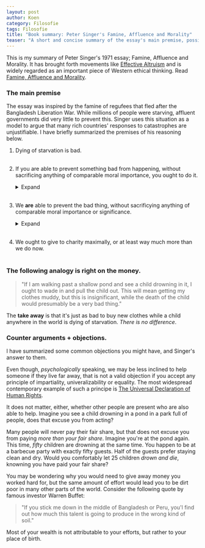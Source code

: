 ```yaml
---
layout: post
author: Koen
category: Filosofie
tags: Filosofie
title: "Book summary: Peter Singer's Famine, Affluence and Morality"
teaser: "A short and concise summary of the essay's main premise, possible objections to it, and Singer's rebuttal."
---
```


This is my summary of Peter Singer's 1971 essay; Famine, Affluence and Morality. It has brought forth movements like <a target="_blank" rel="noopener" href="https://www.effectivealtruism.org/">Effective Altruism</a> and is widely regarded as an important piece of Western ethical thinking. Read <a target="_blank" rel="noopener" href="https://personal.lse.ac.uk/ROBERT49/teaching/mm/articles/Singer_1972Famine.pdf">Famine, Affluence and Morality</a>. <!--more-->

### The main premise
The essay was inspired by the famine of regufees that fled after the Bangladesh Liberation War. While millions of people were starving, affluent governments did very little to prevent this. Singer uses this situation as a model to argue that many rich countries' responses to catastrophes are unjustifiable. I have briefly summarized the premises of his reasoning below.

<div class='text-box' markdown="block">

1. Dying of starvation is bad.
    <br><br>

2. If you are able to prevent something bad from happening, without sacrificing anything of comparable moral importance, you ought to do it. 

    <details>
	<summary><span class="information"></span>Expand</summary>
        <div class="details-content">
	    <p>You must prevent something bad from happening, unless that would mean causing something comparably bad to happen, or if it would fail to cause something good of comparable weight.</p>
        </div>
    </details>
    <br>

3. We <b>are</b> able to prevent the bad thing, without sacrificying anything of comparable moral importance or significance.

    <details>
	<summary><span class="information"></span>Expand</summary>
        <div class="details-content">
	    <p>Lack of food, shelter and medicine can be solved by donating to charity. Many people in affluent Western nations would not need to sacrifice anything important. We can do without the latest electronics, expensive clothing or jewelry if that means preventing someone dying from starvation.</p>
        </div>
    </details>
    <br>
4. We ought to give to charity maximally, or at least way much more than we do now.
<br><br>
</div>



### The following analogy is right on the money. 

<blockquote>"If I am walking past a shallow pond and see a child drowning in it, I ought to wade in and pull the child out. This will mean getting my clothes muddy, but this is insignificant, while the death of the child would presumably be a very bad thing."</blockquote>

The <b>take away</b> is that it's just as bad to buy new clothes while a child anywhere in the world is dying of starvation. <i>There is no difference</i>. 

### Counter arguments + objections.
I have summarized some common objections you might have, and Singer's answer to them. 

Even though, <i>psychologically</i> speaking, we may be less inclined to help someone if they live far away, that is not a valid objection if you accept any principle of impartiality, univeralizability or equality. The most widespread contemporary example of such a principe is <a target="_blank" href="https://www.un.org/en/universal-declaration-human-rights/index.html">The Universal Declaration of Human Rights</a>.

It does not matter, either, whether other people are present who are also able to help. Imagine you see a child drowning in a pond in a park full of people, does that excuse you from acting?

Many people will never pay their fair share, but that does not excuse you from paying <i>more than your fair share</i>. Imagine you're at the pond again. This time, <i>fifty</i> children are drowning at the same time. You happen to be at a barbecue party with exactly fifty guests. Half of the guests prefer staying clean and dry. Would you comfortably let 25 children <i>drown and die</i>, knowning you have paid your fair share? 

You may be wondering why you would need to give away money you worked hard for, but the same amount of effort would lead you to be dirt poor in many other parts of the world. Consider the following quote by famous investor Warren Buffet: 

<blockquote>"If you stick me down in the middle of Bangladesh or Peru, you'l find out how much this talent is going to produce in the wrong kind of soil."</blockquote>

Most of your wealth is not attributable to your efforts, but rather to your place of birth. 